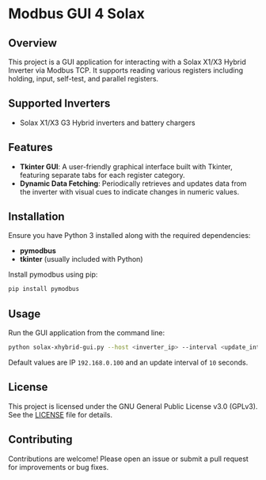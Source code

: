 # Modbus GUI 4 Solax

## Overview
This project is a GUI application for interacting with a Solax X1/X3 Hybrid Inverter via Modbus TCP. It supports reading various registers including holding, input, self-test, and parallel registers.

## Supported Inverters
- Solax X1/X3 G3 Hybrid inverters and battery chargers

## Features
- **Tkinter GUI**: A user-friendly graphical interface built with Tkinter, featuring separate tabs for each register category.
- **Dynamic Data Fetching**: Periodically retrieves and updates data from the inverter with visual cues to indicate changes in numeric values.

## Installation
Ensure you have Python 3 installed along with the required dependencies:

- **pymodbus**
- **tkinter** (usually included with Python)

Install pymodbus using pip:

```bash
pip install pymodbus
```

## Usage
Run the GUI application from the command line:

```bash
python solax-xhybrid-gui.py --host <inverter_ip> --interval <update_interval_in_seconds>
```

Default values are IP `192.168.0.100` and an update interval of `10` seconds.

## License
This project is licensed under the GNU General Public License v3.0 (GPLv3). See the [LICENSE](gpl-3.0.txt) file for details.

## Contributing
Contributions are welcome! Please open an issue or submit a pull request for improvements or bug fixes.
